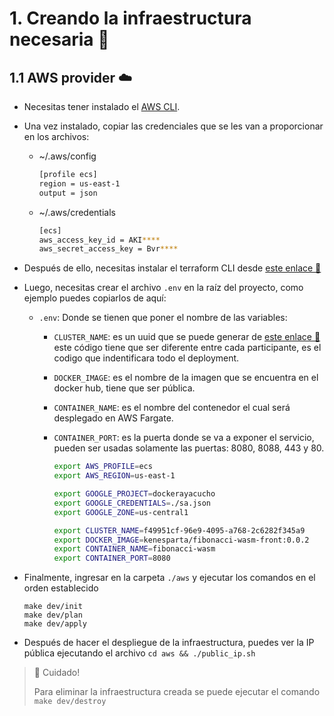 # 1. Creando la infraestructura necesaria 🚀

## 1.1 AWS provider ☁️

- Necesitas tener instalado el [AWS CLI](https://docs.aws.amazon.com/cli/latest/userguide/getting-started-install.html).
- Una vez instalado, copiar las credenciales que se les van a proporcionar en los archivos:

  - ~/.aws/config
    ```sh
    [profile ecs]
    region = us-east-1
    output = json
    ```
  - ~/.aws/credentials
    ```sh
    [ecs]
    aws_access_key_id = AKI****
    aws_secret_access_key = Bvr****
    ```

- Después de ello, necesitas instalar el terraform CLI desde [este enlace 🔗](https://developer.hashicorp.com/terraform/downloads?product_intent=terraform)
- Luego, necesitas crear el archivo `.env` en la raíz del proyecto, como ejemplo puedes copiarlos de aquí:

  - `.env`: Donde se tienen que poner el nombre de las variables:

    - `CLUSTER_NAME`: es un uuid que se puede generar de [este enlace 🔗](https://www.uuidgenerator.net/)
      este código tiene que ser diferente entre cada participante, es el codigo que indentificara todo el deployment.
    - `DOCKER_IMAGE`: es el nombre de la imagen que se encuentra en el docker hub, tiene que ser pública.
    - `CONTAINER_NAME`: es el nombre del contenedor el cual será desplegado en AWS Fargate.
    - `CONTAINER_PORT`: es la puerta donde se va a exponer el servicio, pueden ser usadas solamente las puertas: 8080, 8088, 443 y 80.

      ```sh
      export AWS_PROFILE=ecs
      export AWS_REGION=us-east-1

      export GOOGLE_PROJECT=dockerayacucho
      export GOOGLE_CREDENTIALS=./sa.json
      export GOOGLE_ZONE=us-central1

      export CLUSTER_NAME=f49951cf-96e9-4095-a768-2c6282f345a9
      export DOCKER_IMAGE=kenesparta/fibonacci-wasm-front:0.0.2
      export CONTAINER_NAME=fibonacci-wasm
      export CONTAINER_PORT=8080
      ```

- Finalmente, ingresar en la carpeta `./aws` y ejecutar los comandos en el orden establecido
  ```shell
  make dev/init
  make dev/plan
  make dev/apply
  ```
- Después de hacer el despliegue de la infraestructura, puedes ver la IP pública ejecutando el archivo `cd aws && ./public_ip.sh`

> 🚨 Cuidado!
>
> Para eliminar la infraestructura creada se puede ejecutar el comando `make dev/destroy`
